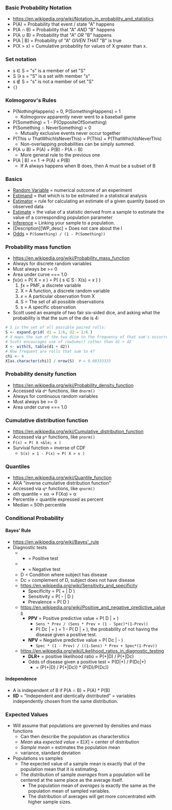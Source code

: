 ### Basic Probability Notation

* https://en.wikipedia.org/wiki/Notation_in_probability_and_statistics
* P(A) = Probability that event / state "A" happens
* P(A &cap; B) = Probability that "A" *AND* "B" happens
* P(A &cup; B) = Probability that "A" *OR* "B" happens
* P(A | B) = Probability of "A" *GIVEN THAT* "B" is true
* P(X > x) = Cumulative probability for values of X greater than x.

### Set notation

* s &isin; S = "s" is a member of set "S"
* S &ni; s = "S" is a set with member "s"
* s &notin; S = "s" is not a member of set "S"
* `{}`


### Kolmogorov's Rules

* P(NothingHappens) = 0, P(SomethingHappens) = 1
  * Kolmogorov apparently never went to a baseball game
* P(Something) = 1 - P(OppositeOfSomething)
* P(Something &cap; NeverSomething) = 0
  * Mutually exclusive events never occur together
* P(This &cup; ThatWhichIsNeverThis) = P(This) + P(ThatWhichIsNeverThis)
  * Non-overlapping probabilities can be simply summed.
* P(A &cup; B) = P(A) + P(B) - P(A &cap; B)
  * More general rule to the previous one
* P(A | B) == 1 &rarr; P(A) &le; P(B)
  * If A always happens when B does, then A must be a subset of B

### Basics

* [Random Variable][WP_randvar] = numerical outcome of an experiment
* [Estimand][WP_estimand] = that which is to be estimated in a
  statistical analysis
* [Estimator][WP_Estimator] = rule for calculating an estimate of a
  given quantity based on observed data
* [Estimate][WP_Estimate] = the value of a statistic derived from a
  sample to estimate the value of a corresponding population parameter
* [Inference][WP_inference] = Linking your sample to a population.
* [Description][WP_desc] = Does not care about the l
* [Odds][WP_Odds] = `P(Something) / (1 - P(Something))`

### Probability mass function

* https://en.wikipedia.org/wiki/Probability_mass_function
* Always for discrete random variables
* Must always be >= 0
* Area under curve === 1.0
* &fnof;x(*x*) = P( X = *x* ) = P( { s &isin; S : X(s) = *x* } )
  1. &fnof;x = PMF, a discrete variable
  1. X = A function, a discrete random variable
  1. *x* = A particular observation from X
  1. S = The set of all possible observations
  1. s = A specific observation
* Scott used an example of two fair six-sided dice, and asking what
  the probability is that the sum of the die is 4:

```R
# S is the set of all possible paired rolls:
S <- expand.grid( d1 = 1:6, d2 = 1:6 )
# X maps the sum of the two dice to the frequency of that sum's occurrence
# Scott encourages use of rowSums() rather than d1 + d2
X <- with(S, table(d1 + d2))
# How frequent are rolls that sum to 4?
chi <- 4
X[as.character(chi)] / nrow(S)  # = 0.08333333
```

### Probability density function

* https://en.wikipedia.org/wiki/Probability_density_function
* Accessed via `d*` functions, like `dnorm()`
* Always for continuous random variables
* Must always be >= 0
* Area under curve === 1.0

### Cumulative distribution function

* https://en.wikipedia.org/wiki/Cumulative_distribution_function
* Accessed via `p*` functions, like `pnorm()`
* `F(x) = P( X <&le; x )`
* Survival function = inverse of CDF
  * `S(x) = 1 - F(x) = P( X > x )`

### Quantiles

* https://en.wikipedia.org/wiki/Quantile_function
* AKA "inverse cumulative distribution function"
* Accessed via `q*` functions, like `qnorm()`
* &alpha;th quantile = x&alpha; &rarr; F(X&alpha;) = &alpha;
* Percentile = quantile expressed as percent
* Median = 50th percentile

### Conditional Probability

#### Bayes' Rule

* https://en.wikipedia.org/wiki/Bayes'_rule
* Diagnostic tests
  * + = Positive test
  * - = Negative test
  * D = Condition where subject has disease
  * Dc = complement of D, subject does not have disease
  * https://en.wikipedia.org/wiki/Sensitivity_and_specificity
    * Specificity = P( + | D )
    * Sensitivity = P( - | D )
    * Prevalence = P( D )
  * https://en.wikipedia.org/wiki/Positive_and_negative_predictive_values
    * **PPV** = Positive predictive value = P( D | + )
      * `Sens * Prev / (Sens * Prev + (1 - Spec)*(1-Prev))`
      * P( Dc | + ) = 1 - P( D | + ), the probability of not having
        the disease given a positive test.
    * **NPV** = Negative predictive value = P( Dc | - )
      * `Spec * (1 - Prev) / ((1-Sens) * Prev + Spec*(1-Prev))`
  * https://en.wikipedia.org/wiki/Likelihood_ratios_in_diagnostic_testing
    * **DLR+** = positive likelihood ratio = P(+|D) / P(+|Dc)
    * Odds of disease given a positive test = P(D|+) / P(Dc|+)
      * = (P(+|D) / P(+|Dc)) * (P(D)/P(Dc))

#### Independence

* A is independent of B if P(A &cap; B) = P(A) * P(B)
* **IID** = "Independent and identically distributed" = variables
  independently chosen from the same distribution.

### Expected Values

* Will assume that populations are governed by densities and mass functions
  * Can then describe the population as charactersitics
  * *Mean* aka *expected value* = E[*X*] = center of distribution
  * *Sample mean* = estimates the population mean
  * variance, standard deviation
* Populations vs samples
  * The expected value of a sample mean is exactly that of the
    population mean that it is estimating.
  * The distribution of sample *averages* from a population will be
    centered at the same place as the average itself.
    * The population mean of *averages* is exactly the same as the
      population mean of sampled variables.
    * The distribution of averages will get more concentrated with
      higher sample sizes.

[WP_randvar]: https://en.wikipedia.org/wiki/Random_variable
[WP_estimand]: https://en.wikipedia.org/wiki/Estimand
[WP_Estimator]: https://en.wikipedia.org/wiki/Estimator
[WP_Estimate]: https://en.wikipedia.org/wiki/Estimation
[WP_inference]: https://en.wikipedia.org/wiki/Statistical_inference
[Description]: https://en.wikipedia.org/wiki/Descriptive_statistics
[WP_Odds]: https://en.wikipedia.org/wiki/Odds#Statistical_usage
